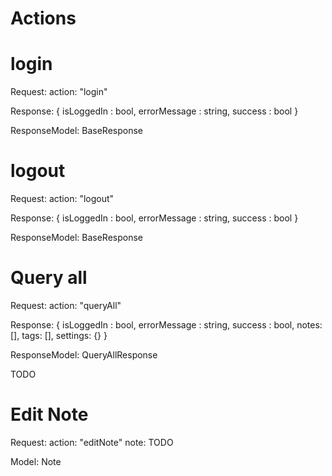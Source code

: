 # Actions

# login
Request:
	action: "login"

Response:
{
	isLoggedIn : bool,
	errorMessage : string,
	success : bool
}

ResponseModel: BaseResponse

# logout
Request:
	action: "logout"

Response:
{
	isLoggedIn : bool,
	errorMessage : string,
	success : bool
}

ResponseModel: BaseResponse

# Query all
Request:
	action: "queryAll"

Response:
{
	isLoggedIn : bool,
	errorMessage : string,
	success : bool,
	notes: [],
	tags: [],
	settings: {}
}

ResponseModel: QueryAllResponse


TODO

# Edit Note
Request:
	action: "editNote"
	note: TODO

Model: Note